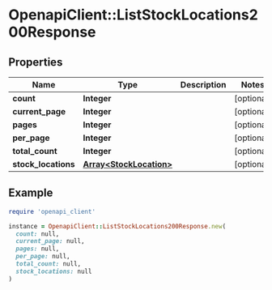 # OpenapiClient::ListStockLocations200Response

## Properties

| Name | Type | Description | Notes |
| ---- | ---- | ----------- | ----- |
| **count** | **Integer** |  | [optional] |
| **current_page** | **Integer** |  | [optional] |
| **pages** | **Integer** |  | [optional] |
| **per_page** | **Integer** |  | [optional] |
| **total_count** | **Integer** |  | [optional] |
| **stock_locations** | [**Array&lt;StockLocation&gt;**](StockLocation.md) |  | [optional] |

## Example

```ruby
require 'openapi_client'

instance = OpenapiClient::ListStockLocations200Response.new(
  count: null,
  current_page: null,
  pages: null,
  per_page: null,
  total_count: null,
  stock_locations: null
)
```

